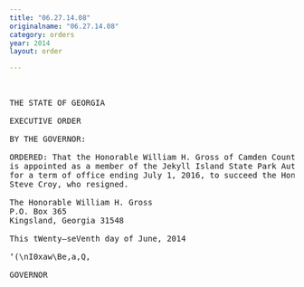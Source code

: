 ```yaml
---
title: "06.27.14.08"
originalname: "06.27.14.08"
category: orders
year: 2014
layout: order

---
```

<pre>
 

THE STATE OF GEORGIA

EXECUTIVE ORDER

BY THE GOVERNOR:

ORDERED: That the Honorable William H. Gross of Camden County, Georgia,
is appointed as a member of the Jekyll Island State Park Authority
for a term of office ending July 1, 2016, to succeed the Honorable
Steve Croy, who resigned.

The Honorable William H. Gross
P.O. Box 365
Kingsland, Georgia 31548

This tWenty—seVenth day of June, 2014

‘(\nI0xaw\Be,a,Q,

GOVERNOR

</pre>

